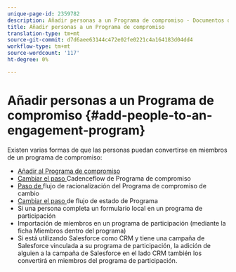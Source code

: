 ```yaml
---
unique-page-id: 2359782
description: Añadir personas a un Programa de compromiso - Documentos de marketing - Documentación del producto
title: Añadir personas a un Programa de compromiso
translation-type: tm+mt
source-git-commit: d7d6aee63144c472e02fe0221c4a164183d04dd4
workflow-type: tm+mt
source-wordcount: '117'
ht-degree: 0%

---
```



# Añadir personas a un Programa de compromiso {#add-people-to-an-engagement-program}

Existen varias formas de que las personas puedan convertirse en miembros de un programa de compromiso:

* [Añadir al Programa de compromiso](../../../../product-docs/core-marketo-concepts/smart-campaigns/program-flow-actions/add-to-engagement-program.md)
* [Cambiar el paso ](../../../../product-docs/core-marketo-concepts/smart-campaigns/program-flow-actions/change-engagement-program-cadence.md) Cadenceflow de Programa de compromiso
* [Paso de ](../../../../product-docs/core-marketo-concepts/smart-campaigns/program-flow-actions/change-engagement-program-stream.md) flujo de racionalización del Programa de compromiso de cambio
* [Cambiar el paso ](../../../../product-docs/core-marketo-concepts/smart-campaigns/program-flow-actions/change-program-status.md) de flujo de estado de Programa
* Si una persona completa un formulario local en un programa de participación
* Importación de miembros en un programa de participación (mediante la ficha Miembros dentro del programa)
* Si está utilizando Salesforce como CRM y tiene una campaña de Salesforce vinculada a su programa de participación, la adición de alguien a la campaña de Salesforce en el lado CRM también los convertirá en miembros del programa de participación.

